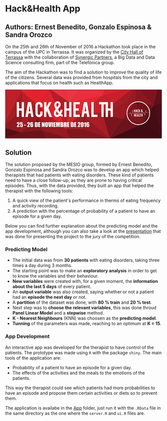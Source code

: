 # Hack&Health App
## Authors: Ernest Benedito, Gonzalo Espinosa & Sandra Orozco

On the 25th and 26th of November of 2016 a Hackathon took place in the campus of the UPC in Terrassa. It was organized by the [City Hall of Terrassa](http://www.terrassa.cat/es/hack-health) with the collaboration of [Synergic Partners](http://www.synergicpartners.com/en/hackhealth-el-ayuntamiento-de-terrassa-organiza-el-primer-hackathon-de-big-data-y-salud-con-la-colaboracion-de-synergic-partners/), a Big Data and Data Science consulting firm, part of the Telefónica group.

The aim of the Hackathon was to find a solution to improve the quality of life of the citizens. Several data was provided from hospitals from the city and applications that focus on health such as HealthApp.

![](images/Hack_health_2016.png)

## Solution

The solution proposed by the MESIO group, formed by Ernest Benedito, Gonzalo Espinosa and Sandra Orozco was to develop an app which helped therapists that had patients with eating disorders. These kind of patients need to have a close follow-up, as they are prone to having critical episodes. Thus, with the data provided, they built an app that helped the therapist  with the following tools:

1. A quick view of the patient's performance in therms of eating frequency and activity recording.
2. A prediction with the percentage of probability of a patient to have an episode for a given day.

Below you can find further explanation about the predicting model and the app development, although you can also take a look at the [presentation](HackHealthApp_Presentation.pdf) that was done for presenting the project to the jury of the competition.

### Predicting Model

- The initial data was from **30 patients** with eating disorders, taking three times a day during 3 months.
- The starting point was to make an **exploratory analysis** in order to get to know the variables and their behaviour.
- **New variables** were created with, for a given moment, the **information about the last 5 days** of every patient.
- An **output variable** was also created, saying whether or not a patient had an **episode the next day** or not.
- A **partition** of the dataset was done, with **80 % train** and **20 % test**.
- Next step was to **choose the relevant variables**, this was done throud **Panel Linear Model** and a **stepwise** method.
- **K - Nearest Neighbours** (KNN) was choosen as the **predicting model**.
- **Tunning** of the parameters was made, reaching to an optimum at **K = 15**.

### App Development

An interactive app was developed for the therapist to have control of the patients. The prototype was made using `R` with the package `shiny`. The main tools of the application are:

- Probability of a patient to have an episode for a given day.
- The effects of the activities and the meals to the emotions of the patients.

This way the therapist could see which patients had more probabilities to have an episode and propose them certain activities or diets so to prevent them.

The application is availabe in the [App](App) folder, just run it with the `.RData` file in the same directory as the one where the `server.R` and `ui.R` files are.

